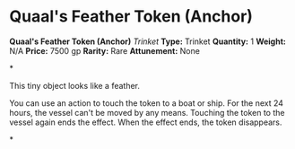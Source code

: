 # Quaal's Feather Token (Anchor)

**Quaal's Feather Token (Anchor)**
_Trinket_
**Type:** Trinket
**Quantity:** 1
**Weight:** N/A
**Price:** 7500 gp
**Rarity:** Rare
**Attunement:** None

*<p>This tiny object looks like a feather.

You can use an action to touch the token to a boat or ship. For the next 24 hours, the vessel can't be moved by any means. Touching the token to the vessel again ends the effect. When the effect ends, the token disappears.</p>*